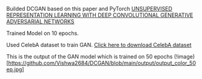 Builded DCGAN based on this paper and PyTorch
[UNSUPERVISED REPRESENTATION LEARNING WITH DEEP CONVOLUTIONAL GENERATIVE ADVERSARIAL NETWORKS](https://arxiv.org/pdf/1511.06434v2)

Trained Model on 10 epochs.

Used CelebA dataset to train GAN.
[Click here to download CelebA dataset](https://drive.google.com/uc?id=0B7EVK8r0v71pZjFTYXZWM3FlRnM)

This is the output of the GAN model which is trained on 50 epochs
(!image)[https://github.com/Vishwa2684/DCGAN/blob/main/output/output_color_50ep.jpg]
